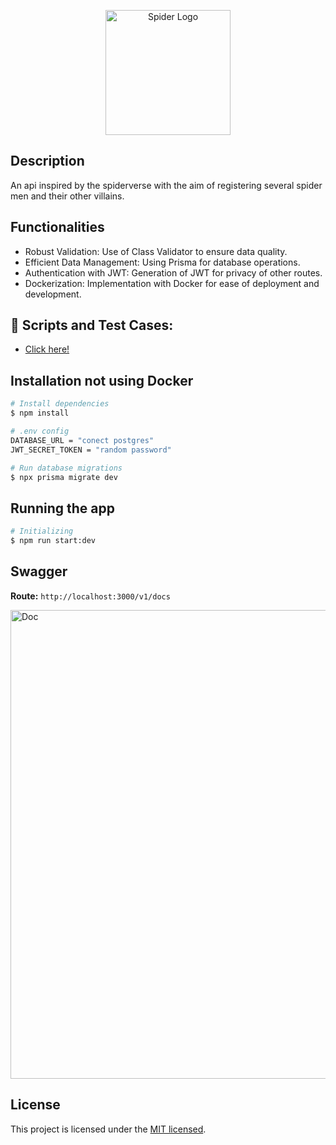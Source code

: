 <p align="center">
  <img src="https://github.com/raphaelkauan/api-aranhaverso/assets/111379005/dfb30345-6202-4da7-ad87-1ef8dcc03c25" width="200" alt="Spider Logo" />
</p>

## Description

An api inspired by the spiderverse with the aim of registering several spider men and their other villains.

## Functionalities

- Robust Validation: Use of Class Validator to ensure data quality.
- Efficient Data Management: Using Prisma for database operations.
- Authentication with JWT: Generation of JWT for privacy of other routes.
- Dockerization: Implementation with Docker for ease of deployment and development.

## 🧪 Scripts and Test Cases:

- [Click here!](https://github.com/raphaelkauan/spiderverse-performance-test)

## Installation not using Docker

```bash
# Install dependencies
$ npm install

# .env config
DATABASE_URL = "conect postgres"
JWT_SECRET_TOKEN = "random password"

# Run database migrations
$ npx prisma migrate dev
```

## Running the app

```bash
# Initializing
$ npm run start:dev
```

## Swagger

**Route:** `http://localhost:3000/v1/docs`

  <img src="https://github.com/raphaelkauan/spiderverse/assets/111379005/5d7c81c1-a9a5-49f1-bd8e-1ab37388507b" width="750" alt="Doc" />

## License

This project is licensed under the [MIT licensed](LICENSE).
